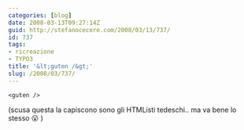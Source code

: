 ```yaml
---
categories: [blog]
date: 2008-03-13T09:27:14Z
guid: http://stefanocecere.com/2008/03/13/737/
id: 737
tags:
- ricreazione
- TYPO3
title: '&lt;guten /&gt;'
slug: /2008/03/737/
---
```


`<guten />`

(scusa questa la capiscono sono gli HTMListi tedeschi.. ma va bene lo stesso 😮 )